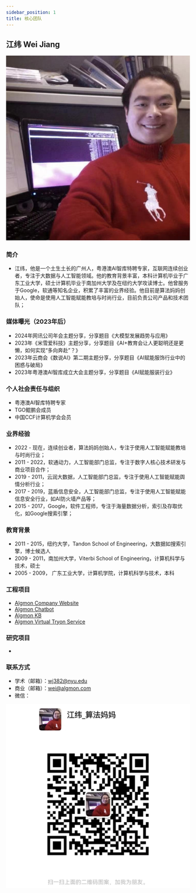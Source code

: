 ```yaml
---
sidebar_position: 1
title: 核心团队
---
```


## 江纬 Wei Jiang
![](./img/wei.profile.png)

### 简介
* 江纬，他是一个土生土长的广州人，粤港澳AI智库特聘专家，互联网连续创业者，专注于大数据与人工智能领域。他的教育背景丰富，本科计算机毕业于广东工业大学，硕士计算机毕业于南加州大学及在纽约大学攻读博士。他曾服务于Google，软通等知名企业，积累了丰富的业界经验。他目前是算法妈妈创始人，使命是使用人工智能赋能教培与时尚行业，目前负责公司产品和技术团队；

### 媒体曝光（2023年后）
* 2024年网讯公司年会主题分享，分享题目《大模型发展趋势与应用》
* 2023年《米雪爱科技》主题分享，分享题目《AI+教育会让人更聪明还是更懒，如何实现“多向奔赴”？》
* 2023年云商会《数说AI》第二期主题分享，分享题目《AI赋能服饰行业中的困惑与破局》
* 2023年粤港澳AI智库成立大会主题分享，分享题目《AI赋能服装行业》

### 个人社会责任与组织
* 粤港澳AI智库特聘专家
* TGO鲲鹏会成员
* 中国CCF计算机学会会员

### 业界经验
* 2022 - 现在，连续创业者，算法妈妈创始人，专注于使用人工智能赋能教培与时尚行业；
* 2011 - 2022，软通动力，人工智能部门总监，专注于数字人核心技术研发与商业项目合作；
* 2019 - 2011，云润大数据，人工智能部门总监，专注于使用人工智能赋能舆情分析行业；
* 2017 - 2019，蓝盾信息安全，人工智能部门总监，专注于使用人工智能赋能信息安全行业，如AI防火墙产品等；
* 2015 - 2017，Google，软件工程师，专注于海量数据分析，索引及存取优化，如Google搜索引擎；

### 教育背景
* 2011 - 2015，纽约大学，Tandon School of Engineering，大数据如搜索引擎，博士候选人
* 2009 - 2011，南加州大学，Viterbi School of Engineering，计算机科学与技术，硕士
* 2005 - 2009， 广东工业大学，计算机学院，计算机科学与技术，本科

### 工程项目
* [Algmon Company Website](https://github.com/algmon/algmon-company-website)
* [Algmon Chatbot](https://github.com/algmon/algmon-llm-wechat-template)
* [Algmon KB](https://github.com/weijiang2023/algmon-kb)
* [Algmon Virtual Tryon Service](https://github.com/weijiang2023/OOTDiffusion)

### 研究项目
* 

### 联系方式
* 学术（邮箱）：wj382@nyu.edu
* 商业（邮箱）：wei@algmon.com
* 微信：

![](./img/wei.contact.png)